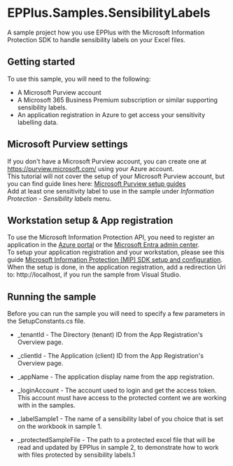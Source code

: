 # EPPlus.Samples.SensibilityLabels
A sample project how you use EPPlus with the Microsoft Information Protection SDK to handle sensibility labels on your Excel files.

## Getting started
To use this sample, you will need to the following:
* A Microsoft Purview account
* A Microsoft 365 Business Premium subscription or similar supporting sensibility labels.
* An application registration in Azure to get access your sensitivity labelling data.

## Microsoft Purview settings
If you don't have a Microsoft Purview account, you can create one at https://purview.microsoft.com/ using your Azure account.  
This tutorial will not cover the setup of your Microsoft Purview account, but you can find guide lines here: [Microsoft Purview setup guides](https://learn.microsoft.com/en-us/purview/purview-fast-track-setup-guides)  
Add at least one sensitivity label to use in the sample under *Information Protection* - *Sensibility labels* menu.

## Workstation setup & App registration
To use the Microsoft Information Protection API, you need to register an application in the [Azure portal](https://portal.azure.com) or the [Microsoft Entra admin center](https://entra.microsoft.com).  
To setup your application registration and your workstation, please see this guide [Microsoft Information Protection (MIP) SDK setup and configuration](https://learn.microsoft.com/en-us/information-protection/develop/setup-configure-mip).  
When the setup is done, in the application registration, add a redirection Uri to: http://localhost, if you run the sample from Visual Studio.  

## Running the sample
Before you can run the sample you will need to specify a few parameters in the SetupConstants.cs file.
* _tenantId - The Directory (tenant) ID from the App Registration's Overview page.
* _clientId - The Application (client) ID from the App Registration's Overview page.
* _appName - The application display name from the app registration.

* _loginAccount - The account used to login and get the access token. This account must have access to the protected content we are working with in the samples.
* _labelSample1 - The name of a sensibility label of you choice that is set on the workbook in sample 1.
* _protectedSampleFile - The path to a protected excel file that will be read and updated by EPPlus in sample 2, to demonstrate how to work with files protected by sensibility labels.1

